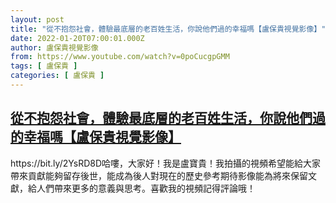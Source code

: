 ```yaml
---
layout: post
title: "從不抱怨社會，體驗最底層的老百姓生活，你說他們過的幸福嗎【盧保貴視覺影像】"
date: 2022-01-20T07:00:01.000Z
author: 盧保貴視覺影像
from: https://www.youtube.com/watch?v=0poCucgpGMM
tags: [ 盧保貴 ]
categories: [ 盧保貴 ]
---
```

<!--1642662001000-->
[從不抱怨社會，體驗最底層的老百姓生活，你說他們過的幸福嗎【盧保貴視覺影像】](https://www.youtube.com/watch?v=0poCucgpGMM)
------

<div>
https://bit.ly/2YsRD8D哈嘍，大家好！我是盧寶貴！我拍攝的視頻希望能給大家帶來貢獻能夠留存後世，能成為後人對現在的歷史參考期待影像能為將來保留文獻，給人們帶來更多的意義與思考。喜歡我的視頻記得評論哦！
</div>
